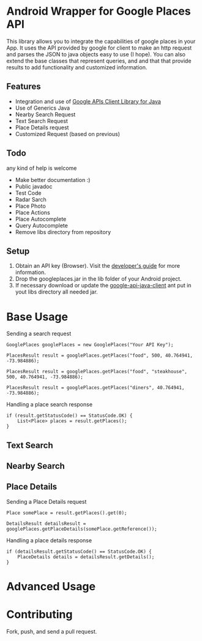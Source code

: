  # Android Wrapper for Google Places API #

This library allows you to integrate the capabilities of google places in your App.
It uses the API provided by google for client to make an http request and parses the JSON to java objects easy to use (I hope).
You can also extend the base classes that represent queries, and and that that provide results to add functionality and customized information.

## Features

- Integration and use of <a href="https://code.google.com/p/google-api-java-client/">Google APIs Client Library for Java</a>
- Use of Generics Java
- Nearby  Search Request
- Text Search Request
- Place Details request
- Customized Request (based on previous)

## Todo

any kind of help is welcome

- Make better documentation :)
- Public javadoc
- Test Code 
- Radar Sarch
- Place Photo
- Place Actions
- Place Autocomplete
- Query Autocomplete
- Remove libs directory from repository

## Setup

1. Obtain an API key (Browser).  Visit the <a href="https://developers.google.com/places/documentation/">developer's guide</a> for more information.
2. Drop the googleplaces.jar in the lib folder of your Android project.
3. If necessary download or update the <a href="https://code.google.com/p/google-api-java-client/">google-api-java-client</a> ant put in yout libs directory all needed jar.

# Base Usage

Sending a search request

    GooglePlaces googlePlaces = new GooglePlaces("Your API Key");
    
    PlacesResult result = googlePlaces.getPlaces("food", 500, 40.764941, -73.984886);
    
    PlacesResult result = googlePlaces.getPlaces("food", "steakhouse", 500, 40.764941, -73.984886);
    
    PlacesResult result = googlePlaces.getPlaces("diners", 40.764941, -73.984886);

Handling a place search response

    if (result.getStatusCode() == StatusCode.OK) {
        List<Place> places = result.getPlaces();
    }
        
## Text Search

## Nearby Search

## Place Details

Sending a Place Details request

    Place somePlace = result.getPlaces().get(0);
    
    DetailsResult detailsResult = googlePlaces.getPlaceDetails(somePlace.getReference());

Handling a place details response

    if (detailsResult.getStatusCode() == StatusCode.OK) {
        PlaceDetails details = detailsResult.getDetails();
    }



# Advanced Usage

Contributing
============

Fork, push, and send a pull request.

